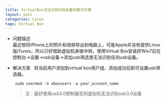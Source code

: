 ```yaml
---
title: VirtualBox无法识别USB设备的解决方案
layout: post
categories: Linux
tags: Virtual Box
---
```


 - 问题描述  
	最近想将iPhone上的照片和视频导出到电脑上，可是Apple并没有提供Linux版iTunes，所以只好借助虚拟机来做中转。使用Virtual Box安装好Win7后在控制台->设置->usb设备->添加usb筛选里无法识别任何usb设备。  
	
 - 解决方案  
	将当前用户添加到virtual box用户组，添加成功后即可设置usb筛选器。
	
		sudo usermod -G vboxusers -a your_account_name
	

	> 注：最好使用usb3.0控制器否则虚拟机无法识别usb3.0设备
